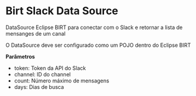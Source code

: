 # Birt Slack Data Source

DataSource Eclipse BIRT para conectar com o Slack e retornar a lista de mensanges de um canal

O DataSource deve ser configurado como um POJO dentro do Eclipse BIRT

**Parâmetros**
* token: Token da API do Slack
* channel: ID do channel
* count: Número máximo de mensagens
* days: Dias de busca


